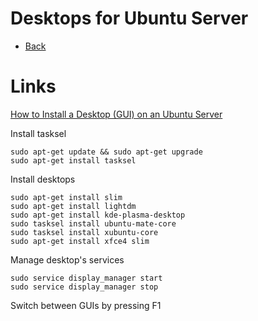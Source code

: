 # Desktops for Ubuntu Server

- [Back](README.md)

# Links
[How to Install a Desktop (GUI) on an Ubuntu Server](https://phoenixnap.com/kb/how-to-install-a-gui-on-ubuntu)

Install tasksel
```
sudo apt-get update && sudo apt-get upgrade
sudo apt-get install tasksel
```

Install desktops
```
sudo apt-get install slim
sudo apt-get install lightdm
sudo apt-get install kde-plasma-desktop
sudo tasksel install ubuntu-mate-core
sudo tasksel install xubuntu-core
sudo apt-get install xfce4 slim
```

Manage desktop's services
```
sudo service display_manager start
sudo service display_manager stop
```

Switch between GUIs by pressing F1
